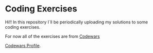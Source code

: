 # Coding Exercises

Hi!! In this repository I`ll be periodically uploading my solutions to some coding exercises.

For now all of the exercises are from [Codewars](https://www.codewars.com)

[Codewars Profile](https://www.codewars.com/users/cristian-torres-ds).
